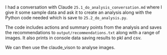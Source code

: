 I had a conversation with Claude `25.1_do_analysis_conversation.md` where I give it some sample data and ask it to create an analysis along with the Python code needed which is save to `25.2_do_analysis.py`.

The code includes actions and summary points from the analysis and saves the recommendations to `output/recommendations.txt` along with a range of images. It also prints in console data saving results to pkl and csv.

We can then use the claude_vison to analyse images.